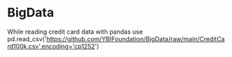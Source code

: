 # BigData


While reading credit card data with pandas use pd.read_csv('https://github.com/YBIFoundation/BigData/raw/main/CreditCard100k.csv',encoding='cp1252')
